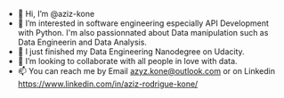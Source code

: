 - 👋 Hi, I’m @aziz-kone
- 👀 I’m interested in software engineering especially API Development with Python. I'm also passionnated about Data manipulation such as Data Engineerin and Data Analysis.
- 🌱 I just finished my Data Engineering Nanodegree on Udacity.
- 💞️ I’m looking to collaborate with all people in love with data.
- 📫 You can reach me by Email azyz.kone@outlook.com or on Linkedin https://www.linkedin.com/in/aziz-rodrigue-kone/


<!---
aziz-kone/aziz-kone is a ✨ special ✨ repository because its `README.md` (this file) appears on your GitHub profile.
You can click the Preview link to take a look at your changes.
--->
